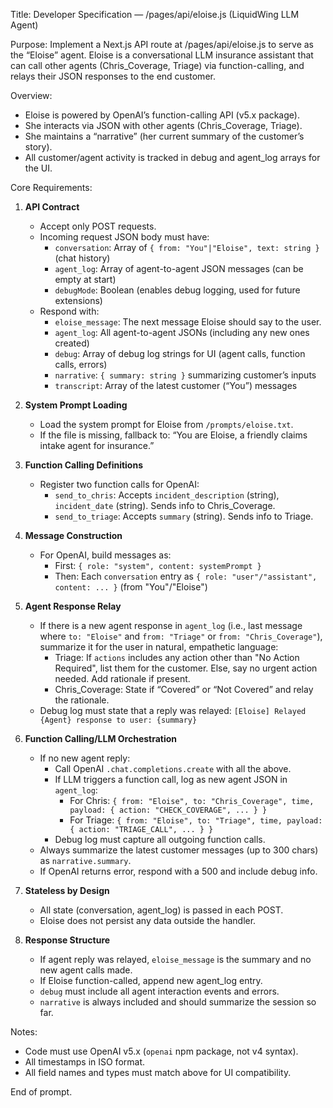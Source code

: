 Title: Developer Specification — /pages/api/eloise.js (LiquidWing LLM Agent)

Purpose:
Implement a Next.js API route at /pages/api/eloise.js to serve as the “Eloise” agent. Eloise is a conversational LLM insurance assistant that can call other agents (Chris_Coverage, Triage) via function-calling, and relays their JSON responses to the end customer.

Overview:
- Eloise is powered by OpenAI’s function-calling API (v5.x package).
- She interacts via JSON with other agents (Chris_Coverage, Triage).
- She maintains a “narrative” (her current summary of the customer’s story).
- All customer/agent activity is tracked in debug and agent_log arrays for the UI.

Core Requirements:

1. **API Contract**
    - Accept only POST requests.
    - Incoming request JSON body must have:
        - `conversation`: Array of `{ from: "You"|"Eloise", text: string }` (chat history)
        - `agent_log`: Array of agent-to-agent JSON messages (can be empty at start)
        - `debugMode`: Boolean (enables debug logging, used for future extensions)
    - Respond with:
        - `eloise_message`: The next message Eloise should say to the user.
        - `agent_log`: All agent-to-agent JSONs (including any new ones created)
        - `debug`: Array of debug log strings for UI (agent calls, function calls, errors)
        - `narrative`: `{ summary: string }` summarizing customer’s inputs
        - `transcript`: Array of the latest customer (“You”) messages

2. **System Prompt Loading**
    - Load the system prompt for Eloise from `/prompts/eloise.txt`.
    - If the file is missing, fallback to: “You are Eloise, a friendly claims intake agent for insurance.”

3. **Function Calling Definitions**
    - Register two function calls for OpenAI:
        - `send_to_chris`: Accepts `incident_description` (string), `incident_date` (string). Sends info to Chris_Coverage.
        - `send_to_triage`: Accepts `summary` (string). Sends info to Triage.

4. **Message Construction**
    - For OpenAI, build messages as:
        - First: `{ role: "system", content: systemPrompt }`
        - Then: Each `conversation` entry as `{ role: "user"/"assistant", content: ... }` (from "You"/"Eloise")

5. **Agent Response Relay**
    - If there is a new agent response in `agent_log` (i.e., last message where `to: "Eloise"` and `from: "Triage"` or `from: "Chris_Coverage"`), summarize it for the user in natural, empathetic language:
        - Triage: If `actions` includes any action other than "No Action Required", list them for the customer. Else, say no urgent action needed. Add rationale if present.
        - Chris_Coverage: State if “Covered” or “Not Covered” and relay the rationale.
    - Debug log must state that a reply was relayed: `[Eloise] Relayed {Agent} response to user: {summary}`

6. **Function Calling/LLM Orchestration**
    - If no new agent reply:
        - Call OpenAI `.chat.completions.create` with all the above.
        - If LLM triggers a function call, log as new agent JSON in `agent_log`:
            - For Chris: `{ from: "Eloise", to: "Chris_Coverage", time, payload: { action: "CHECK_COVERAGE", ... } }`
            - For Triage: `{ from: "Eloise", to: "Triage", time, payload: { action: "TRIAGE_CALL", ... } }`
        - Debug log must capture all outgoing function calls.
    - Always summarize the latest customer messages (up to 300 chars) as `narrative.summary`.
    - If OpenAI returns error, respond with a 500 and include debug info.

7. **Stateless by Design**
    - All state (conversation, agent_log) is passed in each POST.
    - Eloise does not persist any data outside the handler.

8. **Response Structure**
    - If agent reply was relayed, `eloise_message` is the summary and no new agent calls made.
    - If Eloise function-called, append new agent_log entry.
    - `debug` must include all agent interaction events and errors.
    - `narrative` is always included and should summarize the session so far.

Notes:
- Code must use OpenAI v5.x (`openai` npm package, not v4 syntax).
- All timestamps in ISO format.
- All field names and types must match above for UI compatibility.

End of prompt.
